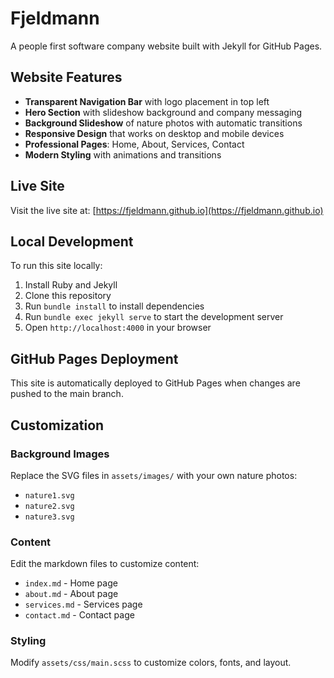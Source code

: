 # Fjeldmann

A people first software company website built with Jekyll for GitHub Pages.

## Website Features

- **Transparent Navigation Bar** with logo placement in top left
- **Hero Section** with slideshow background and company messaging
- **Background Slideshow** of nature photos with automatic transitions
- **Responsive Design** that works on desktop and mobile devices
- **Professional Pages**: Home, About, Services, Contact
- **Modern Styling** with animations and transitions

## Live Site

Visit the live site at: [https://fjeldmann.github.io](https://fjeldmann.github.io)

## Local Development

To run this site locally:

1. Install Ruby and Jekyll
2. Clone this repository
3. Run `bundle install` to install dependencies
4. Run `bundle exec jekyll serve` to start the development server
5. Open `http://localhost:4000` in your browser

## GitHub Pages Deployment

This site is automatically deployed to GitHub Pages when changes are pushed to the main branch.

## Customization

### Background Images
Replace the SVG files in `assets/images/` with your own nature photos:
- `nature1.svg`
- `nature2.svg` 
- `nature3.svg`

### Content
Edit the markdown files to customize content:
- `index.md` - Home page
- `about.md` - About page
- `services.md` - Services page
- `contact.md` - Contact page

### Styling
Modify `assets/css/main.scss` to customize colors, fonts, and layout.

